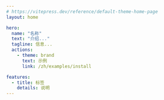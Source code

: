 ```yaml
---
# https://vitepress.dev/reference/default-theme-home-page
layout: home

hero:
  name: "名称"
  text: "介绍..."
  tagline: 信息...
  actions:
    - theme: brand
      text: 示例
      link: /zh/examples/install

features:
  - title: 标签
    details: 说明
---
```

